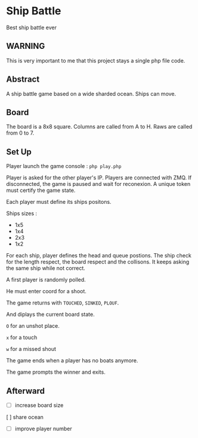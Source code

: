 # Ship Battle
Best ship battle ever

## WARNING

This is very important to me that this project stays a single php file code.

## Abstract

A ship battle game based on a  wide sharded ocean. Ships can move.

## Board

The board is a 8x8 square. Columns are called from A to H. Raws are called from 0 to 7.

## Set Up

Player launch the game console : `php play.php`

Player is asked for the other player's IP. Players are connected with ZMQ. If disconnected, the game is paused and wait for reconexion. A unique token must certify the game state.

Each player must define its ships positons.

Ships sizes :

* 1x5
* 1x4
* 2x3
* 1x2

For each ship, player defines the head and queue postions. The ship check for the length respect, the board respect and the collisons. It keeps asking the same ship while not correct.

A first player is randomly polled.

He must enter coord for a shoot.

The game returns with `TOUCHED`, `SINKED`, `PLOUF`.

And diplays the current board state.

`O` for an unshot place.

`x` for a touch

`w` for a missed shout

The game ends when a player has no boats anymore.

The game prompts the winner and exits.

## Afterward

- [ ] increase board size

 [ ] share ocean

- [ ] improve player number
